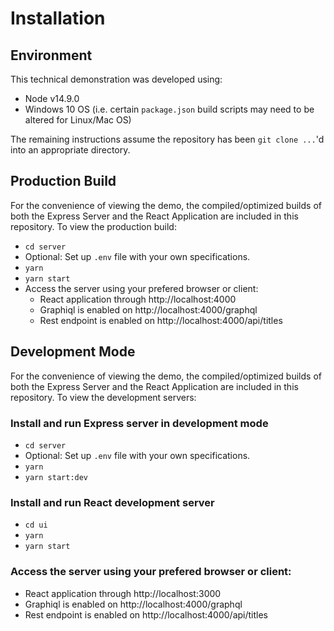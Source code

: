 # Installation

## Environment

This technical demonstration was developed using:

- Node v14.9.0
- Windows 10 OS (i.e. certain `package.json` build scripts may need to be altered for Linux/Mac OS)

The remaining instructions assume the repository has been `git clone ...`'d into an appropriate directory.

## Production Build

For the convenience of viewing the demo, the compiled/optimized builds of both the Express Server and the React Application are included in this repository. To view the production build:

- `cd server`
- Optional: Set up `.env` file with your own specifications.
- `yarn`
- `yarn start`
- Access the server using your prefered browser or client:
  - React application through http://localhost:4000
  - Graphiql is enabled on http://localhost:4000/graphql
  - Rest endpoint is enabled on http://localhost:4000/api/titles

## Development Mode

For the convenience of viewing the demo, the compiled/optimized builds of both the Express Server and the React Application are included in this repository. To view the development servers:

### Install and run Express server in development mode

- `cd server`
- Optional: Set up `.env` file with your own specifications.
- `yarn`
- `yarn start:dev`

### Install and run React development server

- `cd ui`
- `yarn`
- `yarn start`

### Access the server using your prefered browser or client:

- React application through http://localhost:3000
- Graphiql is enabled on http://localhost:4000/graphql
- Rest endpoint is enabled on http://localhost:4000/api/titles
